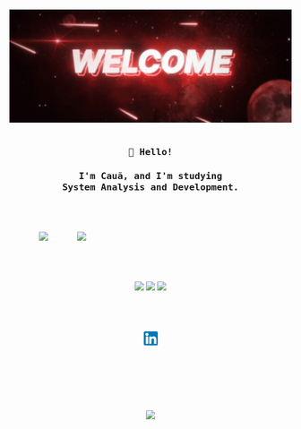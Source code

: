 <body background_color="070417">
<h1></h1>
  <p align="center"><img src="https://github.com/Nun3s01/Nun3s01/blob/main/resources/tenor.gif" width="550px"/></p>
  <h1></h1>
  <h3 align="center"><samp>👋 Hello!</samp></h3>
  <h3 align="center">
    <samp>I'm Cauã, and I'm studying</samp>
    <samp>
      </br> System Analysis and Development.
    </samp>
    <samp>
      </br>   <! -- /\/\ continuação do parágrafo de cima /\/\ -->
    </samp>
  </h3>
</body>
<h1></h1>

</br>
<p align="center">
  <img src="https://github-readme-stats.vercel.app/api?username=Nun3s01&show=reviews&show_icons=true&theme=shadow_red&icon_color=ff0000&title_color=ffffff&text_color=ededed&bg_color=070417"width="380"/>
  <img src="https://github-readme-stats.vercel.app/api/top-langs/?username=Nun3s01&layout=compact&show_icons=true&theme=shadow_red&icon_color=ff0000&title_color=ffffff&text_color=ededed&bg_color=070417" width="383" align="right"/>
</p>

<h1></h1>

</br>
<p align="center">
  <img src="https://github-readme-stats.vercel.app/api/pin/?username=Nun3s01&repo=bhaskara.s-algorithm&theme=shadow_red&icon_color=ff0000&text_color=ededed&title_color=ffffff&bg_color=070417" width="300" />
  <img src="https://github-readme-stats.vercel.app/api/pin/?username=Nun3s01&repo=hello-world&theme=shadow_red&icon_color=ff0000&text_color=ededed&title_color=ffffff&bg_color=070417" width="300"/> 
  <img src="https://github-readme-stats.vercel.app/api/pin/?username=Nun3s01&repo=converting-seconds.py&theme=shadow_red&icon_color=ff0000&text_color=ededed&title_color=ffffff&bg_color=070417" width="257" align=""/>
</p>

<h1></h1>

</br>
<p align="center">
  <img src="https://github.com/Nun3s01/Nun3s01/blob/main/resources/linkedin.png" alt="https://www.youtube.com/" width="25" height="25"/>
</p>
                        
</br>
</br>
</br>
</br>
</br>
<p align="center" background_color="#070417">
  <img src="https://komarev.com/ghpvc/?username=Nun3s01&style=plastic&color=blue"/>
</p>
